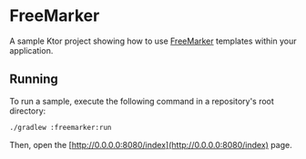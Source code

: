 # FreeMarker

A sample Ktor project showing how to use [FreeMarker](https://ktor.io/docs/freemarker.html) templates within your application.

## Running

To run a sample, execute the following command in a repository's root directory:
```bash
./gradlew :freemarker:run
```
Then, open the [http://0.0.0.0:8080/index](http://0.0.0.0:8080/index) page.
